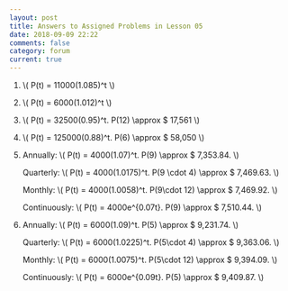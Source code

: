 ```yaml
---
layout: post
title: Answers to Assigned Problems in Lesson 05
date: 2018-09-09 22:22
comments: false
category: forum
current: true
---
```


1. \\( P(t) = 11000(1.085)^t \\)
2. \\( P(t) = 6000(1.012)^t \\)
3. \\( P(t) = 32500(0.95)^t. P(12) \approx \$ 17,561 \\)
4. \\( P(t) = 125000(0.88)^t.  P(6) \approx \$ 58,050 \\)
5. 
    Annually: \\( P(t) = 4000(1.07)^t. P(9) \approx \$ 7,353.84. \\)

    Quarterly: \\( P(t) = 4000(1.0175)^t.  P(9 \cdot 4) \approx \$ 7,469.63. \\)

    Monthly: \\( P(t) = 4000(1.0058)^t. P(9\cdot 12) \approx \$ 7,469.92. \\)
    
    Continuously: \\( P(t) = 4000e^{0.07t}. P(9) \approx \$ 7,510.44. \\)

6.
    Annually: \\( P(t) = 6000(1.09)^t. P(5) \approx \$ 9,231.74. \\)

    Quarterly: \\( P(t) = 6000(1.0225)^t. P(5\cdot 4) \approx \$ 9,363.06. \\)
    
    Monthly: \\( P(t) = 6000(1.0075)^t. P(5\cdot 12) \approx \$ 9,394.09. \\)
    
    Continuously: \\( P(t) = 6000e^{0.09t}. P(5) \approx \$ 9,409.87. \\)
